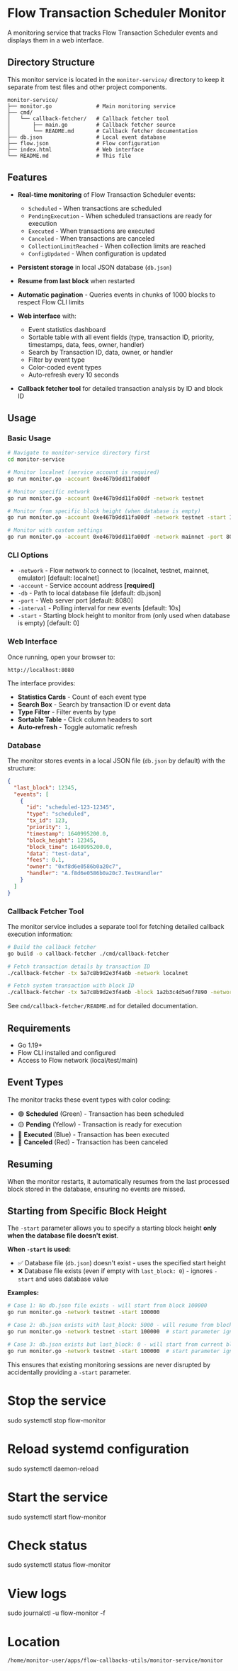 # Flow Transaction Scheduler Monitor

A monitoring service that tracks Flow Transaction Scheduler events and displays them in a web interface.

## Directory Structure

This monitor service is located in the `monitor-service/` directory to keep it separate from test files and other project components.

```
monitor-service/
├── monitor.go              # Main monitoring service
├── cmd/
│   └── callback-fetcher/   # Callback fetcher tool
│       ├── main.go         # Callback fetcher source
│       └── README.md       # Callback fetcher documentation
├── db.json                 # Local event database
├── flow.json               # Flow configuration
├── index.html              # Web interface
└── README.md               # This file
```

## Features

- **Real-time monitoring** of Flow Transaction Scheduler events:
  - `Scheduled` - When transactions are scheduled
  - `PendingExecution` - When scheduled transactions are ready for execution
  - `Executed` - When transactions are executed
  - `Canceled` - When transactions are canceled
  - `CollectionLimitReached` - When collection limits are reached
  - `ConfigUpdated` - When configuration is updated

- **Persistent storage** in local JSON database (`db.json`)
- **Resume from last block** when restarted
- **Automatic pagination** - Queries events in chunks of 1000 blocks to respect Flow CLI limits
- **Web interface** with:
  - Event statistics dashboard
  - Sortable table with all event fields (type, transaction ID, priority, timestamps, data, fees, owner, handler)
  - Search by Transaction ID, data, owner, or handler
  - Filter by event type
  - Color-coded event types
  - Auto-refresh every 10 seconds

- **Callback fetcher tool** for detailed transaction analysis by ID and block ID

## Usage

### Basic Usage

```bash
# Navigate to monitor-service directory first
cd monitor-service

# Monitor localnet (service account is required)
go run monitor.go -account 0xe467b9dd11fa00df

# Monitor specific network
go run monitor.go -account 0xe467b9dd11fa00df -network testnet

# Monitor from specific block height (when database is empty)
go run monitor.go -account 0xe467b9dd11fa00df -network testnet -start 12345

# Monitor with custom settings
go run monitor.go -account 0xe467b9dd11fa00df -network mainnet -port 8080 -interval 5s -start 100000
```

### CLI Options

- `-network` - Flow network to connect to (localnet, testnet, mainnet, emulator) [default: localnet]
- `-account` - Service account address **[required]**
- `-db` - Path to local database file [default: db.json]
- `-port` - Web server port [default: 8080]
- `-interval` - Polling interval for new events [default: 10s]
- `-start` - Starting block height to monitor from (only used when database is empty) [default: 0]

### Web Interface

Once running, open your browser to:
```
http://localhost:8080
```

The interface provides:
- **Statistics Cards** - Count of each event type
- **Search Box** - Search by transaction ID or event data
- **Type Filter** - Filter events by type
- **Sortable Table** - Click column headers to sort
- **Auto-refresh** - Toggle automatic refresh

### Database

The monitor stores events in a local JSON file (`db.json` by default) with the structure:
```json
{
  "last_block": 12345,
  "events": [
    {
      "id": "scheduled-123-12345",
      "type": "scheduled",
      "tx_id": 123,
      "priority": 1,
      "timestamp": 1640995200.0,
      "block_height": 12345,
      "block_time": 1640995200.0,
      "data": "test-data",
      "fees": 0.1,
      "owner": "0xf8d6e0586b0a20c7",
      "handler": "A.f8d6e0586b0a20c7.TestHandler"
    }
  ]
}
```

### Callback Fetcher Tool

The monitor service includes a separate tool for fetching detailed callback execution information:

```bash
# Build the callback fetcher
go build -o callback-fetcher ./cmd/callback-fetcher

# Fetch transaction details by transaction ID
./callback-fetcher -tx 5a7c8b9d2e3f4a6b -network localnet

# Fetch system transaction with block ID
./callback-fetcher -tx 5a7c8b9d2e3f4a6b -block 1a2b3c4d5e6f7890 -network mainnet -format json
```

See `cmd/callback-fetcher/README.md` for detailed documentation.

## Requirements

- Go 1.19+
- Flow CLI installed and configured
- Access to Flow network (local/test/main)

## Event Types

The monitor tracks these event types with color coding:

- 🟢 **Scheduled** (Green) - Transaction has been scheduled
- 🟡 **Pending** (Yellow) - Transaction is ready for execution
- 🔵 **Executed** (Blue) - Transaction has been executed
- 🔴 **Canceled** (Red) - Transaction has been canceled

## Resuming

When the monitor restarts, it automatically resumes from the last processed block stored in the database, ensuring no events are missed.

## Starting from Specific Block Height

The `-start` parameter allows you to specify a starting block height **only when the database file doesn't exist**.

**When `-start` is used:**
- ✅ Database file (`db.json`) doesn't exist - uses the specified start height
- ❌ Database file exists (even if empty with `last_block: 0`) - ignores `-start` and uses database value

**Examples:**
```bash
# Case 1: No db.json file exists - will start from block 100000
go run monitor.go -network testnet -start 100000

# Case 2: db.json exists with last_block: 5000 - will resume from block 5001
go run monitor.go -network testnet -start 100000  # start parameter ignored

# Case 3: db.json exists but last_block: 0 - will start from current block
go run monitor.go -network testnet -start 100000  # start parameter ignored
```

This ensures that existing monitoring sessions are never disrupted by accidentally providing a `-start` parameter.



# Stop the service
sudo systemctl stop flow-monitor

# Reload systemd configuration
sudo systemctl daemon-reload

# Start the service
sudo systemctl start flow-monitor

# Check status
sudo systemctl status flow-monitor

# View logs
sudo journalctl -u flow-monitor -f

# Location 
`/home/monitor-user/apps/flow-callbacks-utils/monitor-service/monitor`